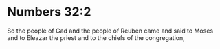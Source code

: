 # Numbers 32:2

So the people of Gad and the people of Reuben came and said to Moses and to Eleazar the priest and to the chiefs of the congregation,
